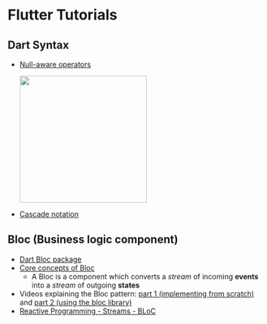 # Flutter Tutorials

## Dart Syntax

* [Null-aware operators](http://blog.sethladd.com/2015/07/null-aware-operators-in-dart.html)

  <img src="http://4.bp.blogspot.com/-aJDSY_Ph4Go/VZ2-iOy8eHI/AAAAAAABvn4/__J0db_cync/s1600/Screen%2BShot%2B2015-07-08%2Bat%2B5.21.15%2BPM.png" alt="" width="250"/>

* [Cascade notation](https://stackoverflow.com/questions/49447736/list-use-of-double-dot-in-dart])

## Bloc (Business logic component)

* [Dart Bloc package](https://pub.dartlang.org/packages/bloc)
* [Core concepts of Bloc](https://felangel.github.io/bloc/#/coreconcepts)
  * A Bloc is a component which converts a _stream_ of incoming __events__ into a _stream_ of outgoing __states__
* Videos explaining the Bloc pattern: [part 1 (implementing from scratch)](https://youtu.be/oxeYeMHVLII) and [part 2 (using the bloc library)](https://youtu.be/LeLrsnHeCZY)
* [Reactive Programming - Streams - BLoC](https://www.didierboelens.com/2018/08/reactive-programming---streams---bloc/)
